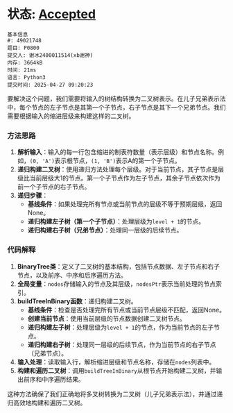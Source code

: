 # 状态: [Accepted](http://dsbpython.openjudge.cn/dspythonbook/solution/49021748/)

```
基本信息
#: 49021748
题目: P0800
提交人: 谢冰2400011514(xb谢神)
内存: 3664kB
时间: 21ms
语言: Python3
提交时间: 2025-04-27 09:20:23
```

要解决这个问题，我们需要将输入的树结构转换为二叉树表示。在儿子兄弟表示法中，每个节点的左子节点是其第一个子节点，右子节点是其下一个兄弟节点。我们需要根据输入的缩进层级来构建这样的二叉树。

### 方法思路
1. **解析输入**：输入的每一行包含缩进的制表符数量（表示层级）和节点名称。例如，`(0, 'A')`表示根节点，`(1, 'B')`表示A的第一个子节点。
2. **递归构建二叉树**：使用递归方法处理每个层级。对于当前节点，其子节点是层级比当前层级大1的节点。第一个子节点作为左子节点，其余子节点依次作为前一个子节点的右子节点。
3. **递归步骤**：
   - **基线条件**：如果处理完所有节点或当前节点的层级不等于预期层级，返回None。
   - **递归构建左子树（第一个子节点）**：处理层级为`level + 1`的节点。
   - **递归构建右子树（兄弟节点）**：处理同一层级的后续节点。

### 代码解释
1. **BinaryTree类**：定义了二叉树的基本结构，包括节点数据、左子节点和右子节点，以及前序、中序和后序遍历方法。
2. **全局变量**：`nodes`存储输入的节点及其层级，`nodesPtr`表示当前处理的节点索引。
3. **buildTreeInBinary函数**：递归构建二叉树。
   - **基线条件**：检查是否处理完所有节点或当前节点层级不匹配，返回None。
   - **创建当前节点**：使用当前层级的节点数据创建二叉树节点。
   - **递归构建左子树**：处理层级为`level + 1`的节点，作为当前节点的左子节点。
   - **递归构建右子树**：处理同一层级的后续节点，作为当前节点的右子节点（兄弟节点）。
4. **输入处理**：读取输入行，解析缩进层级和节点名称，存储在`nodes`列表中。
5. **构建和遍历二叉树**：调用`buildTreeInBinary`从根节点开始构建二叉树，并输出前序和中序遍历结果。

这种方法确保了我们正确地将多叉树转换为二叉树（儿子兄弟表示法），并通过递归高效地构建和遍历二叉树。
